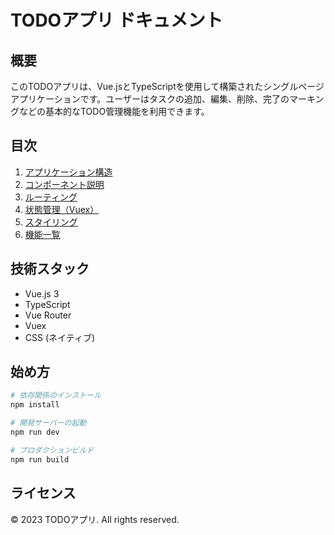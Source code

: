 # TODOアプリ ドキュメント

## 概要
このTODOアプリは、Vue.jsとTypeScriptを使用して構築されたシングルページアプリケーションです。ユーザーはタスクの追加、編集、削除、完了のマーキングなどの基本的なTODO管理機能を利用できます。

## 目次
1. [アプリケーション構造](./structure.md)
2. [コンポーネント説明](./components.md)
3. [ルーティング](./routing.md)
4. [状態管理（Vuex）](./state-management.md)
5. [スタイリング](./styling.md)
6. [機能一覧](./features.md)

## 技術スタック
- Vue.js 3
- TypeScript
- Vue Router
- Vuex
- CSS (ネイティブ)

## 始め方
```bash
# 依存関係のインストール
npm install

# 開発サーバーの起動
npm run dev

# プロダクションビルド
npm run build
```

## ライセンス
&copy; 2023 TODOアプリ. All rights reserved. 